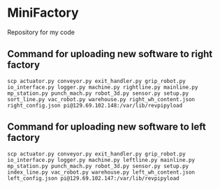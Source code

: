 # MiniFactory

Repository for my code

## Command for uploading new software to right factory

```
scp actuator.py conveyor.py exit_handler.py grip_robot.py io_interface.py logger.py machine.py rightline.py mainline.py mp_station.py punch_mach.py robot_3d.py sensor.py setup.py sort_line.py vac_robot.py warehouse.py right_wh_content.json right_config.json pi@129.69.102.148:/var/lib/revpipyload
```

## Command for uploading new software to left factory

```
scp actuator.py conveyor.py exit_handler.py grip_robot.py io_interface.py logger.py machine.py leftline.py mainline.py mp_station.py punch_mach.py robot_3d.py sensor.py setup.py index_line.py vac_robot.py warehouse.py left_wh_content.json left_config.json pi@129.69.102.147:/var/lib/revpipyload
```
